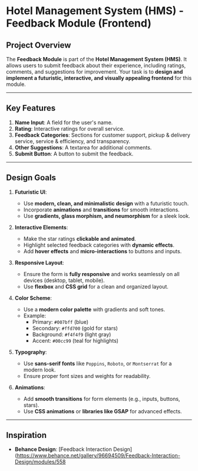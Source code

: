# Hotel Management System (HMS) - Feedback Module (Frontend)

## **Project Overview**
The **Feedback Module** is part of the **Hotel Management System (HMS)**. It allows users to submit feedback about their experience, including ratings, comments, and suggestions for improvement. Your task is to **design and implement a futuristic, interactive, and visually appealing frontend** for this module.

---

## **Key Features**
1. **Name Input**: A field for the user's name.
2. **Rating**: Interactive ratings for overall service.
3. **Feedback Categories**: Sections for customer support, pickup & delivery service, service & efficiency, and transparency.
4. **Other Suggestions**: A textarea for additional comments.
5. **Submit Button**: A button to submit the feedback.

---

## **Design Goals**
1. **Futuristic UI**:
   - Use **modern, clean, and minimalistic design** with a futuristic touch.
   - Incorporate **animations** and **transitions** for smooth interactions.
   - Use **gradients, glass morphism, and neumorphism** for a sleek look.

2. **Interactive Elements**:
   - Make the star ratings **clickable and animated**.
   - Highlight selected feedback categories with **dynamic effects**.
   - Add **hover effects** and **micro-interactions** to buttons and inputs.

3. **Responsive Layout**:
   - Ensure the form is **fully responsive** and works seamlessly on all devices (desktop, tablet, mobile).
   - Use **flexbox** and **CSS grid** for a clean and organized layout.

4. **Color Scheme**:
   - Use a **modern color palette** with gradients and soft tones.
   - Example: 
     - Primary: `#007bff` (blue)
     - Secondary: `#ffd700` (gold for stars)
     - Background: `#f4f4f9` (light gray)
     - Accent: `#00cc99` (teal for highlights)

5. **Typography**:
   - Use **sans-serif fonts** like `Poppins`, `Roboto`, or `Montserrat` for a modern look.
   - Ensure proper font sizes and weights for readability.

6. **Animations**:
   - Add **smooth transitions** for form elements (e.g., inputs, buttons, stars).
   - Use **CSS animations** or **libraries like GSAP** for advanced effects.

---

## **Inspiration**
- **Behance Design**: [Feedback Interaction Design](https://www.behance.net/gallery/96694509/Feedback-Interaction-Design/modules/558